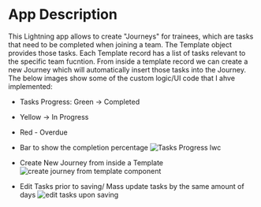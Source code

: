 # App Description

This Lightning app allows to create "Journeys" for trainees, which are tasks that need to be completed when joining a team. The Template object provides those tasks. Each Template record has a list of tasks relevant to the specific team fucntion. From inside a template record we can create a new Journey which will automatically insert those tasks into the Journey. The below images show some of the custom logic/UI code that I ahve implemented: 


- Tasks Progress: Green -> Completed
- Yellow -> In Progress
- Red - Overdue 
- Bar to show the completion percentage
![Tasks Progress lwc](https://user-images.githubusercontent.com/97835800/150794682-d5d9eadd-0c2d-40da-a4bd-e480177c41e7.png)

- Create New Journey from inside a Template
![create journey from template component](https://user-images.githubusercontent.com/97835800/150794690-6abca01d-abd2-4731-8304-5b11b727f845.png)

- Edit Tasks prior to saving/ Mass update tasks by the same amount of days
![edit tasks upon saving](https://user-images.githubusercontent.com/97835800/150794697-074493fb-5a36-49d1-9280-028d25fae4d7.png)
